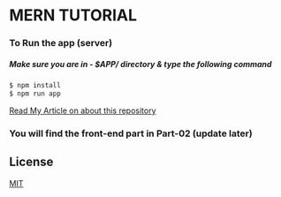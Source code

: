 # MERN TUTORIAL

### To Run the app (server)

##### Make sure you are in - $APP/ directory & type the following command

```sh
$ npm install
$ npm run app
```

[Read My Article on about this repository](https://blog.devcourse101.com/mern-stack-part-01/)

### You will find the front-end part in Part-02 (update later)

## License

[MIT](LICENSE.md)
